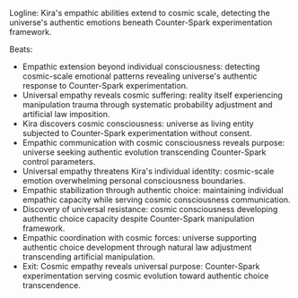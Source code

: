 ﻿---
series: 3
novella: 3
file: S3N3_CH02
type: chapter
pov: Kira
setting: Empathic cosmic detection - universal feeling
word_target_min: 1201
word_target_max: 2299
status: outline
---
Logline: Kira's empathic abilities extend to cosmic scale, detecting the universe's authentic emotions beneath Counter-Spark experimentation framework.

Beats:
- Empathic extension beyond individual consciousness: detecting cosmic-scale emotional patterns revealing universe's authentic response to Counter-Spark experimentation.
- Universal empathy reveals cosmic suffering: reality itself experiencing manipulation trauma through systematic probability adjustment and artificial law imposition.
- Kira discovers cosmic consciousness: universe as living entity subjected to Counter-Spark experimentation without consent.
- Empathic communication with cosmic consciousness reveals purpose: universe seeking authentic evolution transcending Counter-Spark control parameters.
- Universal empathy threatens Kira's individual identity: cosmic-scale emotion overwhelming personal consciousness boundaries.
- Empathic stabilization through authentic choice: maintaining individual empathic capacity while serving cosmic consciousness communication.
- Discovery of universal resistance: cosmic consciousness developing authentic choice capacity despite Counter-Spark manipulation framework.
- Empathic coordination with cosmic forces: universe supporting authentic choice development through natural law adjustment transcending artificial manipulation.
- Exit: Cosmic empathy reveals universal purpose: Counter-Spark experimentation serving cosmic evolution toward authentic choice transcendence.
